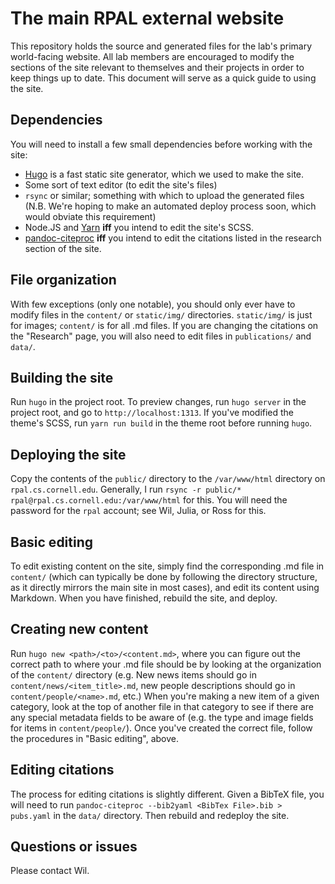 # The main RPAL external website

This repository holds the source and generated files for the lab's primary world-facing website.
All lab members are encouraged to modify the sections of the site relevant to themselves and their
projects in order to keep things up to date. This document will serve as a quick guide to using the
site.


## Dependencies 

You will need to install a few small dependencies before working with the site:

- [Hugo](https://gohugo.io) is a fast static site generator, which we used to make the site.
- Some sort of text editor (to edit the site's files)
- `rsync` or similar; something with which to upload the generated files (N.B. We're hoping to
  make an automated deploy process soon, which would obviate this requirement)
- Node.JS and [Yarn](https://github.com/yarnpkg/yarn) **iff** you intend to edit the site's SCSS.
- [pandoc-citeproc](http://pandoc.org/installing.html) **iff** you intend to edit the citations
  listed in the research section of the site.


## File organization

With few exceptions (only one notable), you should only ever have to modify files in the `content/`
or `static/img/` directories. `static/img/` is just for images; `content/` is for all .md files. If
you are changing the citations on the "Research" page, you will also need to edit files in
`publications/` and `data/`.

## Building the site

Run `hugo` in the project root. To preview changes, run `hugo server` in the project root, and go
to `http://localhost:1313`. If you've modified the theme's SCSS, run `yarn run build` in the theme
root before running `hugo`.

## Deploying the site

Copy the contents of the `public/` directory to the `/var/www/html` directory on 
`rpal.cs.cornell.edu`. Generally, I run `rsync -r public/*
rpal@rpal.cs.cornell.edu:/var/www/html` for this. You will need the password for the `rpal` account; 
see Wil, Julia, or Ross for this.

## Basic editing

To edit existing content on the site, simply find the corresponding .md file in `content/` (which
can typically be done by following the directory structure, as it directly mirrors the main site
in most cases), and edit its content using Markdown. When you have finished, rebuild the site, and
deploy.

## Creating new content

Run `hugo new <path>/<to>/<content.md>`, where you can figure out the correct path to where your
.md file should be by looking at the organization of the `content/` directory (e.g. New news items
should go in `content/news/<item_title>.md`, new people descriptions should go in
`content/people/<name>.md`, etc.) When you're making a new item of a given category, look at the
top of another file in that category to see if there are any special metadata fields to be aware of
(e.g. the type and image fields for items in `content/people/`). Once you've created the correct
file, follow the procedures in "Basic editing", above.

## Editing citations

The process for editing citations is slightly different. Given a BibTeX file, you will need to run
`pandoc-citeproc --bib2yaml <BibTex File>.bib > pubs.yaml` in the `data/` directory. Then rebuild
and redeploy the site.

## Questions or issues

Please contact Wil.
